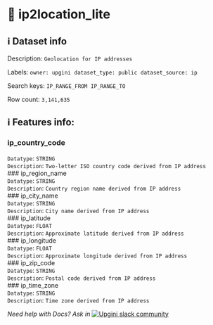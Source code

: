 # 📖 ip2location_lite 
## ℹ️ Dataset info 
Description: `Geolocation for IP addresses` 

Labels: ` owner: upgini ` &nbsp;` dataset_type: public ` &nbsp;` dataset_source: ip ` &nbsp;

Search keys: 
` IP_RANGE_FROM ` &nbsp;` IP_RANGE_TO ` &nbsp;

Row count: `3,141,635` 

## ℹ️ Features info:
### ip_country_code <br/>
`Datatype`: `STRING` <br/>
`Description`: `Two-letter ISO country code derived from IP address` <br/>### ip_region_name <br/>
`Datatype`: `STRING` <br/>
`Description`: `Country region name derived from IP address` <br/>### ip_city_name <br/>
`Datatype`: `STRING` <br/>
`Description`: `City name derived from IP address` <br/>### ip_latitude <br/>
`Datatype`: `FLOAT` <br/>
`Description`: `Approximate latitude derived from IP address` <br/>### ip_longitude <br/>
`Datatype`: `FLOAT` <br/>
`Description`: `Approximate longitude derived from IP address` <br/>### ip_zip_code <br/>
`Datatype`: `STRING` <br/>
`Description`: `Postal code derived from IP address` <br/>### ip_time_zone <br/>
`Datatype`: `STRING` <br/>
`Description`: `Time zone derived from IP address` <br/>


_Need help with Docs? Ask in_ <a href="https://4mlg.short.gy/join-upgini-community"><img alt="Upgini slack community" src="https://img.shields.io/badge/slack-@upgini-orange.svg?logo=slack"></a>